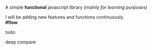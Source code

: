 A simple <b>functional</b> javascript library <i>(mainly for learning purposes)</i>

I will be adding new features and functions continuously. </br>
<b>#flow</b>


todo:

deep compare